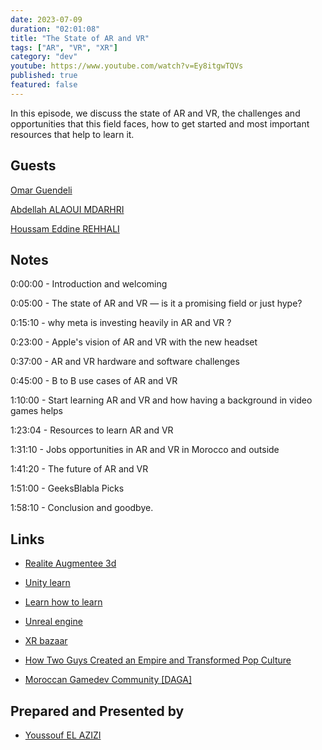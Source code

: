 ```yaml
---
date: 2023-07-09
duration: "02:01:08"
title: "The State of AR and VR"
tags: ["AR", "VR", "XR"]
category: "dev"
youtube: https://www.youtube.com/watch?v=Ey8itgwTQVs
published: true
featured: false
---
```


In this episode, we discuss the state of AR and VR, the challenges and opportunities that this field faces, how to get started and most important resources that help to learn it.

## Guests

[Omar Guendeli](https://www.linkedin.com/in/omar-guendeli-70a57862)

[Abdellah ALAOUI MDARHRI](https://www.linkedin.com/in/abdellah-alaoui-mdarhri-45456734/)

[Houssam Eddine REHHALI](https://www.linkedin.com/in/houssam-eddine-rehhali/)

## Notes

0:00:00 - Introduction and welcoming

0:05:00 - The state of AR and VR — is it a promising field or just hype?

0:15:10 - why meta is investing heavily in AR and VR ?

0:23:00 - Apple's vision of AR and VR with the new headset

0:37:00 - AR and VR hardware and software challenges

0:45:00 - B to B use cases of AR and VR

1:10:00 - Start learning AR and VR and how having a background in video games helps

1:23:04 - Resources to learn AR and VR

1:31:10 - Jobs opportunities in AR and VR in Morocco and outside

1:41:20 - The future of AR and VR

1:51:00 - GeeksBlabla Picks

1:58:10 - Conclusion and goodbye.

## Links

- [Realite Augmentee 3d](https://simplon.co/formation/developpeur-euse-realite-virtuelle-realite-augmentee-3d-temps-reel/990)

- [Unity learn](https://learn.unity.com/)

- [Learn how to learn](https://geeksblabla.io/blablas/learning-how-to-learn)

- [Unreal engine](https://ue4resources.com/)

- [XR bazaar](https://xrbazaar.co/)

- [How Two Guys Created an Empire and Transformed Pop Culture](https://www.amazon.com/Masters-Doom-Created-Transformed-Culture/dp/0812972155)

- [Moroccan Gamedev Community [DAGA]](https://www.facebook.com/groups/670735856666271/?_rdc=2&_rdr)

## Prepared and Presented by

- [Youssouf EL AZIZI](https://elazizi.com)
